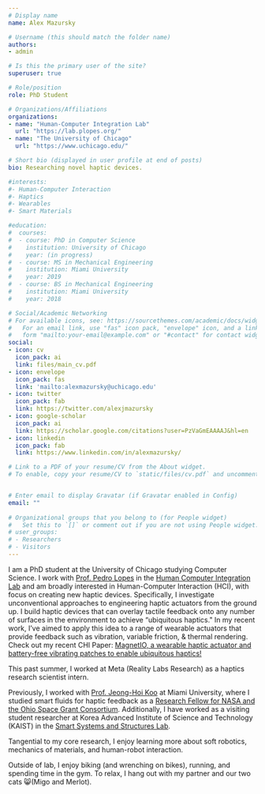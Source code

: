 ```yaml
---
# Display name
name: Alex Mazursky

# Username (this should match the folder name)
authors:
- admin

# Is this the primary user of the site?
superuser: true

# Role/position
role: PhD Student

# Organizations/Affiliations
organizations:
- name: "Human-Computer Integration Lab"
  url: "https://lab.plopes.org/"
- name: "The University of Chicago"
  url: "https://www.uchicago.edu/"

# Short bio (displayed in user profile at end of posts)
bio: Researching novel haptic devices.

#interests:
#- Human-Computer Interaction
#- Haptics
#- Wearables
#- Smart Materials

#education:
#  courses:
#  - course: PhD in Computer Science
#    institution: University of Chicago
#    year: (in progress)
#  - course: MS in Mechanical Engineering
#    institution: Miami University
#    year: 2019
#  - course: BS in Mechanical Engineering
#    institution: Miami University
#    year: 2018

# Social/Academic Networking
# For available icons, see: https://sourcethemes.com/academic/docs/widgets/#icons
#   For an email link, use "fas" icon pack, "envelope" icon, and a link in the
#   form "mailto:your-email@example.com" or "#contact" for contact widget.
social:
- icon: cv
  icon_pack: ai
  link: files/main_cv.pdf
- icon: envelope
  icon_pack: fas
  link: 'mailto:alexmazursky@uchicago.edu'
- icon: twitter
  icon_pack: fab
  link: https://twitter.com/alexjmazursky
- icon: google-scholar
  icon_pack: ai
  link: https://scholar.google.com/citations?user=PzVaGmEAAAAJ&hl=en
- icon: linkedin
  icon_pack: fab
  link: https://www.linkedin.com/in/alexmazursky/

# Link to a PDF of your resume/CV from the About widget.
# To enable, copy your resume/CV to `static/files/cv.pdf` and uncomment the lines below.  


# Enter email to display Gravatar (if Gravatar enabled in Config)
email: ""
  
# Organizational groups that you belong to (for People widget)
#   Set this to `[]` or comment out if you are not using People widget.  
# user_groups:
# - Researchers
# - Visitors
---
```


I am a PhD student at the University of Chicago studying Computer Science. I work with [Prof. Pedro Lopes](http://plopes.org) in the [Human Computer Integration Lab](https://lab.plopes.org/) and am broadly interested in Human-Computer Interaction (HCI), with focus on creating new haptic devices. Specifically, I investigate unconventional approaches to engineering haptic actuators from the ground up. I build haptic devices that can overlay tactile feedback onto any number of surfaces in the environment to achieve “ubiquitous haptics." In my recent work, I’ve aimed to apply this idea to a range of wearable actuators that provide feedback such as vibration, variable friction, & thermal rendering. Check out my recent CHI Paper: [MagnetIO, a wearable haptic actuator and battery-free vibrating patches to enable ubiquitous haptics!](https://www.alexmazursky.com/publication/chi-2021-magnetio/CHI-2021-MagnetIO.pdf)

This past summer, I worked at Meta (Reality Labs Research) as a haptics research scientist intern. 

Previously, I worked with [Prof. Jeong-Hoi Koo](http://miamioh.edu/cec/academics/departments/mme/about/faculty-and-staff/koo-bio/index.html) at Miami University, where I studied smart fluids for haptic feedback as a [Research Fellow for NASA and the Ohio Space Grant Consortium](https://www.osgc.org). Additionally, I have worked as a visiting student researcher at Korea Advanced Institute of Science and Technology (KAIST) in the [Smart Systems and Structures Lab](https://sshs.kaist.ac.kr/). 

Tangential to my core research, I enjoy learning more about soft robotics, mechanics of materials, and human-robot interaction. 

Outside of lab, I enjoy biking (and wrenching on bikes), running, and spending time in the gym. To relax, I hang out with my partner and our two cats​ :smile_cat:(Migo and Merlot).

